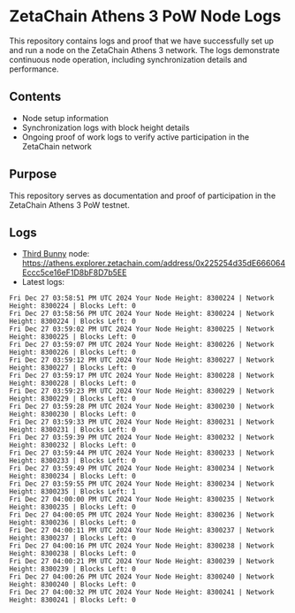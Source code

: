# ZetaChain Athens 3 PoW Node Logs
This repository contains logs and proof that we have successfully set up and run a node on the ZetaChain Athens 3 network. The logs demonstrate continuous node operation, including synchronization details and performance.

## Contents
- Node setup information
- Synchronization logs with block height details
- Ongoing proof of work logs to verify active participation in the ZetaChain network

## Purpose
This repository serves as documentation and proof of participation in the ZetaChain Athens 3 PoW testnet.

## Logs

- [Third Bunny](https://thirdbunny.xyz/) node: https://athens.explorer.zetachain.com/address/0x225254d35dE666064Eccc5ce16eF1D8bF8D7b5EE
- Latest logs:
```
Fri Dec 27 03:58:51 PM UTC 2024 Your Node Height: 8300224 | Network Height: 8300224 | Blocks Left: 0
Fri Dec 27 03:58:56 PM UTC 2024 Your Node Height: 8300224 | Network Height: 8300224 | Blocks Left: 0
Fri Dec 27 03:59:02 PM UTC 2024 Your Node Height: 8300225 | Network Height: 8300225 | Blocks Left: 0
Fri Dec 27 03:59:07 PM UTC 2024 Your Node Height: 8300226 | Network Height: 8300226 | Blocks Left: 0
Fri Dec 27 03:59:12 PM UTC 2024 Your Node Height: 8300227 | Network Height: 8300227 | Blocks Left: 0
Fri Dec 27 03:59:17 PM UTC 2024 Your Node Height: 8300228 | Network Height: 8300228 | Blocks Left: 0
Fri Dec 27 03:59:23 PM UTC 2024 Your Node Height: 8300229 | Network Height: 8300229 | Blocks Left: 0
Fri Dec 27 03:59:28 PM UTC 2024 Your Node Height: 8300230 | Network Height: 8300230 | Blocks Left: 0
Fri Dec 27 03:59:33 PM UTC 2024 Your Node Height: 8300231 | Network Height: 8300231 | Blocks Left: 0
Fri Dec 27 03:59:39 PM UTC 2024 Your Node Height: 8300232 | Network Height: 8300232 | Blocks Left: 0
Fri Dec 27 03:59:44 PM UTC 2024 Your Node Height: 8300233 | Network Height: 8300233 | Blocks Left: 0
Fri Dec 27 03:59:49 PM UTC 2024 Your Node Height: 8300234 | Network Height: 8300234 | Blocks Left: 0
Fri Dec 27 03:59:55 PM UTC 2024 Your Node Height: 8300234 | Network Height: 8300235 | Blocks Left: 1
Fri Dec 27 04:00:00 PM UTC 2024 Your Node Height: 8300235 | Network Height: 8300235 | Blocks Left: 0
Fri Dec 27 04:00:05 PM UTC 2024 Your Node Height: 8300236 | Network Height: 8300236 | Blocks Left: 0
Fri Dec 27 04:00:11 PM UTC 2024 Your Node Height: 8300237 | Network Height: 8300237 | Blocks Left: 0
Fri Dec 27 04:00:16 PM UTC 2024 Your Node Height: 8300238 | Network Height: 8300238 | Blocks Left: 0
Fri Dec 27 04:00:21 PM UTC 2024 Your Node Height: 8300239 | Network Height: 8300239 | Blocks Left: 0
Fri Dec 27 04:00:26 PM UTC 2024 Your Node Height: 8300240 | Network Height: 8300240 | Blocks Left: 0
Fri Dec 27 04:00:32 PM UTC 2024 Your Node Height: 8300241 | Network Height: 8300241 | Blocks Left: 0
```
